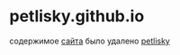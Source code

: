 petlisky.github.io
====
содержимое [сайта](https://petlisky.github.io/) было удалено [petlisky](https://github.com/petlisky)
